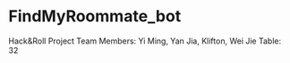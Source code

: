 # FindMyRoommate_bot
 Hack&Roll Project
 Team Members: Yi Ming, Yan Jia, Klifton, Wei Jie
 Table: 32
